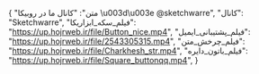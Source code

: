 {
  "متن": "کانال ما در روبیکا \u003d\u003e            @sketchwarre",
  "کانال": "Sketchwarre",
  "فیلم_سکه_ابزاریکا": "https://up.hojrweb.ir/file/Button_nice.mp4",
  "فیلم_پشتیبانی_ایمیل": "https://up.hojrweb.ir/file/2543305315.mp4",
  "فیلم_چرخش_متن": "https://up.hojrweb.ir/file/Charkhesh_str.mp4",
  "فیلم_باتون_دایره": "https://up.hojrweb.ir/file/Square_buttonqq.mp4",
}
